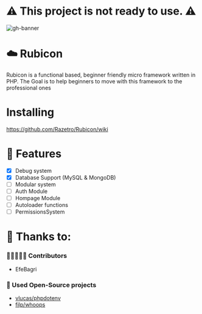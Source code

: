 # ⚠️  This project is not ready to use. ⚠️
![gh-banner](https://i.imgur.com/fRVIy4h.png)
# ☁️ Rubicon
Rubicon is a functional based, beginner friendly micro framework written in PHP. The Goal is to help beginners to move with this framework to the professional ones

# Installing
https://github.com/Razetro/Rubicon/wiki

# 📑 Features
- [X] Debug system
- [X] Database Support (MySQL & MongoDB)
- [ ] Modular system
- [ ] Auth Module
- [ ] Hompage Module
- [ ] Autoloader functions
- [ ] PermissionsSystem

# 🙏 Thanks to:
### 🧑🏻‍🤝‍🧑🏻 Contributors
* EfeBagri

### 🚧 Used Open-Source projects
* [vlucas/phpdotenv](https://github.com/vlucas/phpdotenv)
* [filp/whoops](https://github.com/filp/whoops)
